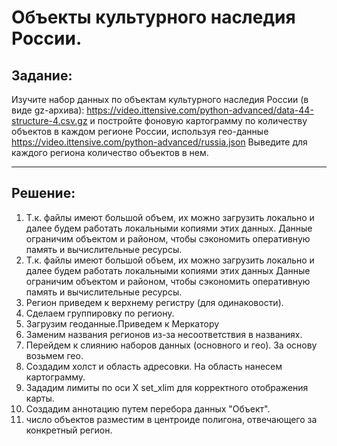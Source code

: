 # Объекты культурного наследия России.
## Задание:
Изучите набор данных по объектам культурного наследия России (в виде gz-архива):
https://video.ittensive.com/python-advanced/data-44-structure-4.csv.gz
и постройте фоновую картограмму по количеству объектов в каждом регионе России, используя гео-данные
https://video.ittensive.com/python-advanced/russia.json
Выведите для каждого региона количество объектов в нем.
___
## Решение:
1) Т.к. файлы имеют большой объем, их можно загрузить локально и далее будем работать локальными копиями этих данных. Данные ограничим объектом и районом, чтобы сэкономить оперативную память и вычислительные ресурсы. 
2) Т.к. файлы имеют большой объем, их можно загрузить локально и далее будем работать локальными копиями этих данных
Данные ограничим объектом и районом, чтобы сэкономить оперативную память и вычислительные ресурсы. 
3) Регион приведем к верхнему регистру (для одинаковости).
4) Сделаем группировку по региону.
5) Загрузим геоданные.Приведем к Меркатору
6) Заменим названия регионов из-за несоответствия в названиях.
7) Перейдем к слиянию наборов данных (основного и гео). За основу возьмем гео.
8) Создадим холст и область адресовки. На область нанесем картограмму.
9) Зададим лимиты по оси Х set_xlim для корректного отображения карты.
10) Создадим аннотацию путем перебора данных "Объект".
11) число объектов разместим в центроиде полигона, отвечающего за конкретный регион.
